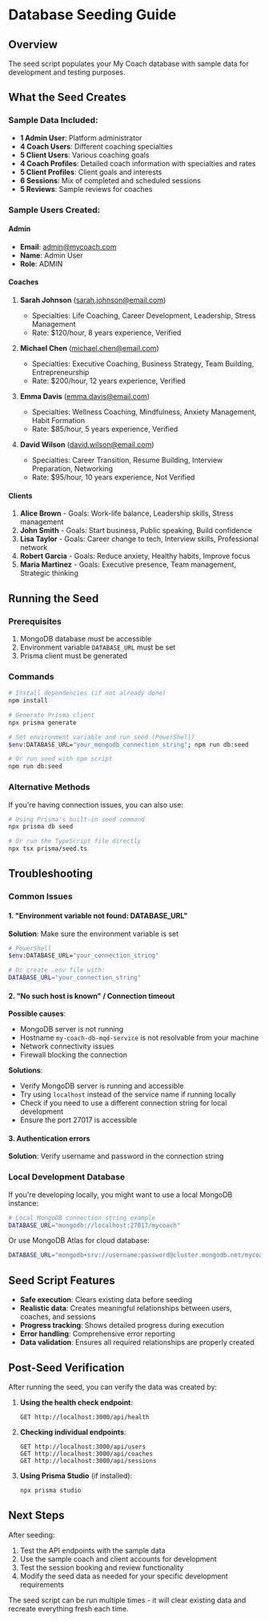 # Database Seeding Guide

## Overview

The seed script populates your My Coach database with sample data for development and testing purposes.

## What the Seed Creates

### Sample Data Included:

- **1 Admin User**: Platform administrator
- **4 Coach Users**: Different coaching specialties
- **5 Client Users**: Various coaching goals
- **4 Coach Profiles**: Detailed coach information with specialties and rates
- **5 Client Profiles**: Client goals and interests
- **6 Sessions**: Mix of completed and scheduled sessions
- **5 Reviews**: Sample reviews for coaches

### Sample Users Created:

#### Admin

- **Email**: admin@mycoach.com
- **Name**: Admin User
- **Role**: ADMIN

#### Coaches

1. **Sarah Johnson** (sarah.johnson@email.com)

   - Specialties: Life Coaching, Career Development, Leadership, Stress Management
   - Rate: $120/hour, 8 years experience, Verified

2. **Michael Chen** (michael.chen@email.com)

   - Specialties: Executive Coaching, Business Strategy, Team Building, Entrepreneurship
   - Rate: $200/hour, 12 years experience, Verified

3. **Emma Davis** (emma.davis@email.com)

   - Specialties: Wellness Coaching, Mindfulness, Anxiety Management, Habit Formation
   - Rate: $85/hour, 5 years experience, Verified

4. **David Wilson** (david.wilson@email.com)
   - Specialties: Career Transition, Resume Building, Interview Preparation, Networking
   - Rate: $95/hour, 10 years experience, Not Verified

#### Clients

1. **Alice Brown** - Goals: Work-life balance, Leadership skills, Stress management
2. **John Smith** - Goals: Start business, Public speaking, Build confidence
3. **Lisa Taylor** - Goals: Career change to tech, Interview skills, Professional network
4. **Robert Garcia** - Goals: Reduce anxiety, Healthy habits, Improve focus
5. **Maria Martinez** - Goals: Executive presence, Team management, Strategic thinking

## Running the Seed

### Prerequisites

1. MongoDB database must be accessible
2. Environment variable `DATABASE_URL` must be set
3. Prisma client must be generated

### Commands

```bash
# Install dependencies (if not already done)
npm install

# Generate Prisma client
npx prisma generate

# Set environment variable and run seed (PowerShell)
$env:DATABASE_URL="your_mongodb_connection_string"; npm run db:seed

# Or run seed with npm script
npm run db:seed
```

### Alternative Methods

If you're having connection issues, you can also use:

```bash
# Using Prisma's built-in seed command
npx prisma db seed

# Or run the TypeScript file directly
npx tsx prisma/seed.ts
```

## Troubleshooting

### Common Issues

#### 1. "Environment variable not found: DATABASE_URL"

**Solution**: Make sure the environment variable is set

```bash
# PowerShell
$env:DATABASE_URL="your_connection_string"

# Or create .env file with:
DATABASE_URL="your_connection_string"
```

#### 2. "No such host is known" / Connection timeout

**Possible causes**:

- MongoDB server is not running
- Hostname `my-coach-db-mqd-service` is not resolvable from your machine
- Network connectivity issues
- Firewall blocking the connection

**Solutions**:

- Verify MongoDB server is running and accessible
- Try using `localhost` instead of the service name if running locally
- Check if you need to use a different connection string for local development
- Ensure the port 27017 is accessible

#### 3. Authentication errors

**Solution**: Verify username and password in the connection string

### Local Development Database

If you're developing locally, you might want to use a local MongoDB instance:

```bash
# Local MongoDB connection string example
DATABASE_URL="mongodb://localhost:27017/mycoach"
```

Or use MongoDB Atlas for cloud database:

```bash
DATABASE_URL="mongodb+srv://username:password@cluster.mongodb.net/mycoach"
```

## Seed Script Features

- **Safe execution**: Clears existing data before seeding
- **Realistic data**: Creates meaningful relationships between users, coaches, and sessions
- **Progress tracking**: Shows detailed progress during execution
- **Error handling**: Comprehensive error reporting
- **Data validation**: Ensures all required relationships are properly created

## Post-Seed Verification

After running the seed, you can verify the data was created by:

1. **Using the health check endpoint**:

   ```
   GET http://localhost:3000/api/health
   ```

2. **Checking individual endpoints**:

   ```
   GET http://localhost:3000/api/users
   GET http://localhost:3000/api/coaches
   GET http://localhost:3000/api/sessions
   ```

3. **Using Prisma Studio** (if installed):
   ```bash
   npx prisma studio
   ```

## Next Steps

After seeding:

1. Test the API endpoints with the sample data
2. Use the sample coach and client accounts for development
3. Test the session booking and review functionality
4. Modify the seed data as needed for your specific development requirements

The seed script can be run multiple times - it will clear existing data and recreate everything fresh each time.

